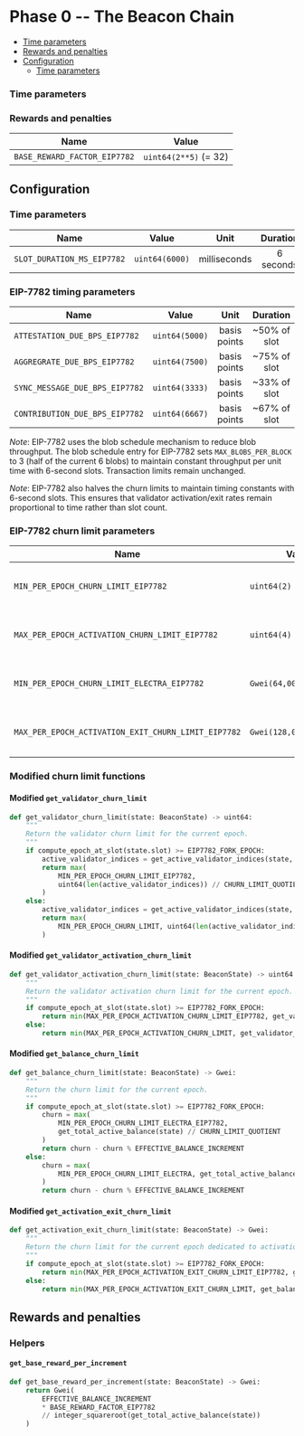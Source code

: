 # Phase 0 -- The Beacon Chain

<!-- mdformat-toc start --slug=github --no-anchors --maxlevel=6 --minlevel=2 -->

- [Time parameters](#time-parameters)
- [Rewards and penalties](#rewards-and-penalties)
- [Configuration](#configuration)
  - [Time parameters](#time-parameters-1)

<!-- mdformat-toc end -->

### Time parameters

### Rewards and penalties

| Name | Value |
| ---------------------------------- | ------------------------------ |
| `BASE_REWARD_FACTOR_EIP7782` | `uint64(2**5)` (= 32) |

## Configuration

### Time parameters

| Name | Value | Unit | Duration |
| ------------------------------------- | ------------------------- | :----------: | :--------: |
| `SLOT_DURATION_MS_EIP7782` | `uint64(6000)` | milliseconds | 6 seconds |

### EIP-7782 timing parameters

| Name | Value | Unit | Duration |
| ------------------------------------- | ------------------------- | :----------: | :--------: |
| `ATTESTATION_DUE_BPS_EIP7782` | `uint64(5000)` | basis points | ~50% of slot |
| `AGGREGRATE_DUE_BPS_EIP7782` | `uint64(7500)` | basis points | ~75% of slot |
| `SYNC_MESSAGE_DUE_BPS_EIP7782` | `uint64(3333)` | basis points | ~33% of slot |
| `CONTRIBUTION_DUE_BPS_EIP7782` | `uint64(6667)` | basis points | ~67% of slot |

*Note*: EIP-7782 uses the blob schedule mechanism to reduce blob throughput. The blob schedule entry for EIP-7782 sets `MAX_BLOBS_PER_BLOCK` to 3 (half of the current 6 blobs) to maintain constant throughput per unit time with 6-second slots. Transaction limits remain unchanged.

*Note*: EIP-7782 also halves the churn limits to maintain timing constants with 6-second slots. This ensures that validator activation/exit rates remain proportional to time rather than slot count.

### EIP-7782 churn limit parameters

| Name | Value | Unit | Description |
| ------------------------------------- | ------------------------- | :----------: | :----------: |
| `MIN_PER_EPOCH_CHURN_LIMIT_EIP7782` | `uint64(2)` | validators | Minimum validators per epoch (halved) |
| `MAX_PER_EPOCH_ACTIVATION_CHURN_LIMIT_EIP7782` | `uint64(4)` | validators | Maximum activations per epoch (halved) |
| `MIN_PER_EPOCH_CHURN_LIMIT_ELECTRA_EIP7782` | `Gwei(64,000,000,000)` | Gwei | Minimum balance per epoch (halved) |
| `MAX_PER_EPOCH_ACTIVATION_EXIT_CHURN_LIMIT_EIP7782` | `Gwei(128,000,000,000)` | Gwei | Maximum activation/exit balance (halved) |

### Modified churn limit functions

#### Modified `get_validator_churn_limit`

```python
def get_validator_churn_limit(state: BeaconState) -> uint64:
    """
    Return the validator churn limit for the current epoch.
    """
    if compute_epoch_at_slot(state.slot) >= EIP7782_FORK_EPOCH:
        active_validator_indices = get_active_validator_indices(state, get_current_epoch(state))
        return max(
            MIN_PER_EPOCH_CHURN_LIMIT_EIP7782, 
            uint64(len(active_validator_indices)) // CHURN_LIMIT_QUOTIENT
        )
    else:
        active_validator_indices = get_active_validator_indices(state, get_current_epoch(state))
        return max(
            MIN_PER_EPOCH_CHURN_LIMIT, uint64(len(active_validator_indices)) // CHURN_LIMIT_QUOTIENT
        )
```

#### Modified `get_validator_activation_churn_limit`

```python
def get_validator_activation_churn_limit(state: BeaconState) -> uint64:
    """
    Return the validator activation churn limit for the current epoch.
    """
    if compute_epoch_at_slot(state.slot) >= EIP7782_FORK_EPOCH:
        return min(MAX_PER_EPOCH_ACTIVATION_CHURN_LIMIT_EIP7782, get_validator_churn_limit(state))
    else:
        return min(MAX_PER_EPOCH_ACTIVATION_CHURN_LIMIT, get_validator_churn_limit(state))
```

#### Modified `get_balance_churn_limit`

```python
def get_balance_churn_limit(state: BeaconState) -> Gwei:
    """
    Return the churn limit for the current epoch.
    """
    if compute_epoch_at_slot(state.slot) >= EIP7782_FORK_EPOCH:
        churn = max(
            MIN_PER_EPOCH_CHURN_LIMIT_ELECTRA_EIP7782, 
            get_total_active_balance(state) // CHURN_LIMIT_QUOTIENT
        )
        return churn - churn % EFFECTIVE_BALANCE_INCREMENT
    else:
        churn = max(
            MIN_PER_EPOCH_CHURN_LIMIT_ELECTRA, get_total_active_balance(state) // CHURN_LIMIT_QUOTIENT
        )
        return churn - churn % EFFECTIVE_BALANCE_INCREMENT
```

#### Modified `get_activation_exit_churn_limit`

```python
def get_activation_exit_churn_limit(state: BeaconState) -> Gwei:
    """
    Return the churn limit for the current epoch dedicated to activations and exits.
    """
    if compute_epoch_at_slot(state.slot) >= EIP7782_FORK_EPOCH:
        return min(MAX_PER_EPOCH_ACTIVATION_EXIT_CHURN_LIMIT_EIP7782, get_balance_churn_limit(state))
    else:
        return min(MAX_PER_EPOCH_ACTIVATION_EXIT_CHURN_LIMIT, get_balance_churn_limit(state))
```

## Rewards and penalties

### Helpers

#### `get_base_reward_per_increment`

```python
def get_base_reward_per_increment(state: BeaconState) -> Gwei:
    return Gwei(
        EFFECTIVE_BALANCE_INCREMENT
        * BASE_REWARD_FACTOR_EIP7782
        // integer_squareroot(get_total_active_balance(state))
    )
```